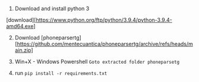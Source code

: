 1. Download and install python 3 

[download][https://www.python.org/ftp/python/3.9.4/python-3.9.4-amd64.exe]

2. Download 
[phoneparsertg][https://github.com/mentecuantica/phoneparsertg/archive/refs/heads/main.zip]

2. Win+X - Windows Powershell
`Goto extracted folder phoneparsetg`

3. run `pip install -r requirements.txt`

